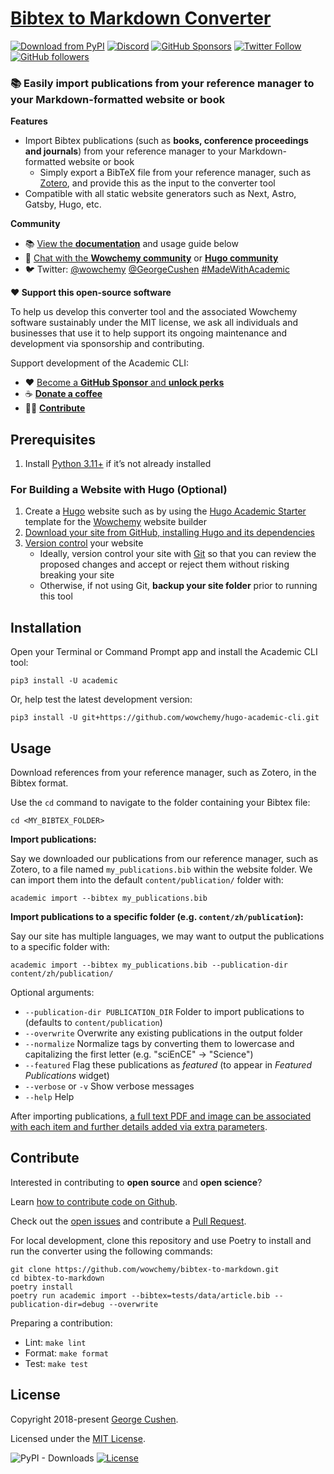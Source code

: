 # [Bibtex to Markdown Converter](https://github.com/wowchemy/bibtex-to-markdown)

[![Download from PyPI](https://img.shields.io/pypi/v/academic.svg?style=for-the-badge)](https://pypi.python.org/pypi/academic)
[![Discord](https://img.shields.io/discord/722225264733716590?style=for-the-badge)](https://discord.com/channels/722225264733716590/742892432458252370/742895548159492138)
[![GitHub Sponsors](https://img.shields.io/github/sponsors/gcushen?label=%E2%9D%A4%EF%B8%8F%20sponsor&style=for-the-badge)](https://github.com/sponsors/gcushen)
[![Twitter Follow](https://img.shields.io/twitter/follow/georgecushen?label=Follow%20on%20Twitter&style=for-the-badge)](https://twitter.com/GeorgeCushen)
[![GitHub followers](https://img.shields.io/github/followers/gcushen?label=Follow%20on%20GH&style=for-the-badge)](https://github.com/gcushen)  


### 📚 Easily import publications from your reference manager to your Markdown-formatted website or book

**Features**

* Import Bibtex publications (such as **books, conference proceedings and journals**) from your reference manager to your Markdown-formatted website or book
  * Simply export a BibTeX file from your reference manager, such as [Zotero](https://www.zotero.org), and provide this as the input to the converter tool
* Compatible with all static website generators such as Next, Astro, Gatsby, Hugo, etc.

**Community**

- 📚 [View the **documentation**](https://wowchemy.com/docs/content/publications/#import-from-bibtex) and usage guide below
- 💬 [Chat with the **Wowchemy community**](https://discord.gg/z8wNYzb) or [**Hugo community**](https://discourse.gohugo.io)
- 🐦 Twitter: [@wowchemy](https://twitter.com/wowchemy) [@GeorgeCushen](https://twitter.com/GeorgeCushen) [#MadeWithAcademic](https://twitter.com/search?q=(%23MadeWithWowchemy%20OR%20%23MadeWithAcademic)&src=typed_query)

**❤️ Support this open-source software**

To help us develop this converter tool and the associated Wowchemy software sustainably under the MIT license, we ask all individuals and businesses that use it to help support its ongoing maintenance and development via sponsorship and contributing.

Support development of the Academic CLI:

  - ❤️ [Become a **GitHub Sponsor** and **unlock perks**](https://github.com/sponsors/gcushen)
  - ☕️ [**Donate a coffee**](https://github.com/sponsors/gcushen)
  - 👩‍💻 [**Contribute**](#contribute)

## Prerequisites

1. Install [Python 3.11+](https://realpython.com/installing-python/) if it’s not already installed

### For Building a Website with Hugo (Optional)

1. Create a [Hugo](https://gohugo.io) website such as by using the [Hugo Academic Starter](https://github.com/wowchemy/starter-hugo-academic) template for the [Wowchemy](https://wowchemy.com) website builder
1. [Download your site from GitHub, installing Hugo and its dependencies](https://wowchemy.com/docs/getting-started/install-hugo-extended/)
1. [Version control](https://guides.github.com/introduction/git-handbook/#version-control) your website
   - Ideally, version control your site with [Git](http://rogerdudler.github.io/git-guide/) so that you can review the proposed changes and accept or reject them without risking breaking your site
   - Otherwise, if not using Git, **backup your site folder** prior to running this tool

## Installation

Open your Terminal or Command Prompt app and install the Academic CLI tool:

    pip3 install -U academic
    
Or, help test the latest development version:

    pip3 install -U git+https://github.com/wowchemy/hugo-academic-cli.git

## Usage

Download references from your reference manager, such as Zotero, in the Bibtex format.

Use the `cd` command to navigate to the folder containing your Bibtex file:

    cd <MY_BIBTEX_FOLDER>

**Import publications:**

Say we downloaded our publications from our reference manager, such as Zotero, to a file named `my_publications.bib` within the website folder. We can import them into the default `content/publication/` folder with:

    academic import --bibtex my_publications.bib

**Import publications to a specific folder (e.g. `content/zh/publication`):**

Say our site has multiple languages, we may want to output the publications to a specific folder with:

    academic import --bibtex my_publications.bib --publication-dir content/zh/publication/

Optional arguments:

* `--publication-dir PUBLICATION_DIR` Folder to import publications to (defaults to `content/publication`)
* `--overwrite` Overwrite any existing publications in the output folder
* `--normalize` Normalize tags by converting them to lowercase and capitalizing the first letter (e.g. "sciEnCE" -> "Science")
* `--featured` Flag these publications as *featured* (to appear in *Featured Publications* widget)
* `--verbose` or `-v` Show verbose messages
* `--help` Help

After importing publications, [a full text PDF and image can be associated with each item and further details added via extra parameters](https://wowchemy.com/docs/content/publications/).

## Contribute

Interested in contributing to **open source** and **open science**?

Learn [how to contribute code on Github](https://codeburst.io/a-step-by-step-guide-to-making-your-first-github-contribution-5302260a2940).

Check out the [open issues](https://github.com/wowchemy/hugo-academic-cli/issues) and contribute a [Pull Request](https://github.com/wowchemy/hugo-academic-cli/pulls). 

For local development, clone this repository and use Poetry to install and run the converter using the following commands:

    git clone https://github.com/wowchemy/bibtex-to-markdown.git
    cd bibtex-to-markdown
    poetry install
    poetry run academic import --bibtex=tests/data/article.bib --publication-dir=debug --overwrite

Preparing a contribution:

- Lint: `make lint`
- Format: `make format`
- Test: `make test`

## License

Copyright 2018-present [George Cushen](https://georgecushen.com).

Licensed under the [MIT License](https://github.com/wowchemy/bibtex-to-markdown/blob/main/LICENSE.md).

![PyPI - Downloads](https://img.shields.io/pypi/dm/academic?label=PyPi%20Downloads&style=for-the-badge)
[![License](https://img.shields.io/pypi/l/academic.svg?style=for-the-badge)](https://github.com/wowchemy/bibtex-to-markdown/blob/main/LICENSE.md)
